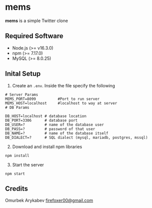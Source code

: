 # mems

**mems** is a simple Twitter clone

## Required Software

* Node.js (>= v16.3.0)
* npm (>= 7.17.0)
* MySQL (>= 8.0.25)

## Inital Setup

1. Create an `.env`. Inside the
file specify the following

```
# Server Params
MEMS_PORT=8099          #Port to run server 
MEMS_HOST=localhost     #localhost to way at server
# DB Params

DB_HOST=localhost # database location
DB_PORT=3306      # database port
DB_USER=?         # name of the database user
DB_PASS=?         # password of that user
DB_NAME=?         # name of the database itself
DB_DIALECT=?      # SQL dialect (mysql, mariadb, postgres, mssql)
```

2. Download and install npm libraries

```
npm install
```

3. Start the server

```
npm start
```

## Credits

Omurbek Arykabev <firefoxer00@gmail.com>